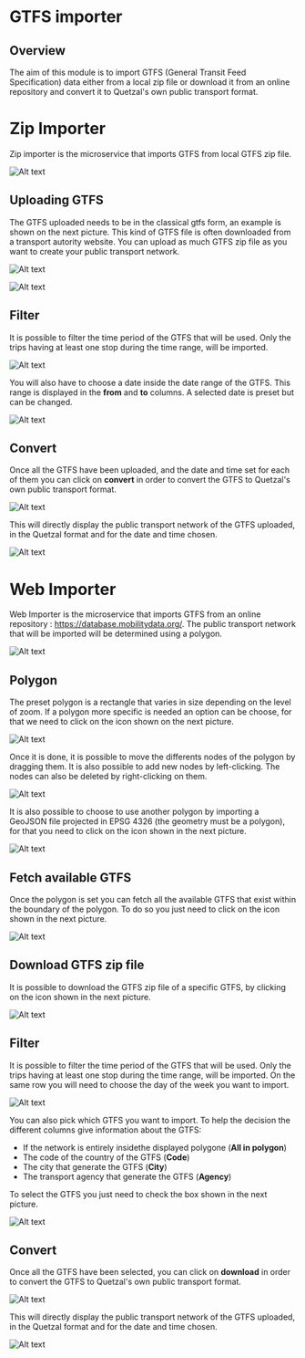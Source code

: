 
# GTFS importer

## Overview

The aim of this module is to import GTFS (General Transit Feed Specification) data either from a local zip file or download it from an online repository and convert it to Quetzal's own public transport format.

# Zip Importer

Zip importer is the microservice that imports GTFS from local GTFS zip file.

![Alt text](/microservice/import_gtfs.png)

## Uploading GTFS

The GTFS uploaded needs to be in the classical gtfs form, an example is shown on the next picture. This kind of GTFS file is often downloaded from a transport autority website. You can upload as much GTFS zip file as you want to create your public transport network. 

![Alt text](/microservice/exemple_gtfs.png)

![Alt text](/microservice/upload_gtfs.png)

## Filter

It is possible to filter the time period of the GTFS that will be used. Only the trips having at least one stop during the time range, will be imported. 

![Alt text](/microservice/time_gtfs.png)

You will also have to choose a date inside the date range of the GTFS. This range is displayed in the **from** and **to** columns. A selected date is preset but can be changed.

![Alt text](/microservice/info_gtfs.png)

## Convert 

Once all the GTFS have been uploaded, and the date and time set for each of them you can click on **convert** in order to convert the GTFS to Quetzal's own public transport format.

![Alt text](/microservice/convert_gtfs_zip.png)

This will directly display the public transport network of the GTFS uploaded, in the Quetzal format and for the date and time chosen.

![Alt text](/microservice/gtfs_import_zip.png)

# Web Importer

Web Importer is the microservice that imports GTFS from an online repository : https://database.mobilitydata.org/. The public transport network that will be imported will be determined using a polygon.

![Alt text](/microservice/web_importer_overview.png)

## Polygon 

The preset polygon is a rectangle that varies in size depending on the level of zoom.
If a polygon more specific is needed an option can be choose, for that we need to click on the icon shown on the next picture.

![Alt text](/microservice/importer_polygon_icon.png)

Once it is done, it is possible to move the differents nodes of the polygon by dragging them. It is also possible to add new nodes by left-clicking. The nodes can also be deleted by right-clicking on them.

![Alt text](/microservice/node_polygon_gtfs.png)

It is also possible to choose to use another polygon by importing a GeoJSON file projected in EPSG 4326 (the geometry must be a polygon), for that you need to click on the icon shown in the next picture.

![Alt text](/microservice/importer_polygon_imp.png)

## Fetch available GTFS 

Once the polygon is set you can fetch all the available GTFS that exist within the boundary of the polygon. To do so you just need to click on the icon shown in the next picture.

![Alt text](/microservice/fetch_available_gtfs.png)

## Download GTFS zip file

It is possible to download the GTFS zip file of a specific GTFS, by clicking on the icon shown in the next picture.

![Alt text](/microservice/download_zip-gtfs.png)

## Filter 

It is possible to filter the time period of the GTFS that will be used. Only the trips having at least one stop during the time range, will be imported. On the same row you will need to choose the day of the week you want to import.

![Alt text](/microservice/data_time_gtfs_importer.png)

You can also pick which GTFS you want to import. To help the decision the different columns give information about the GTFS:
- If the network is entirely insidethe displayed polygone (**All in polygon**)
- The code of the country of the GTFS (**Code**)
- The city that generate the GTFS (**City**)
- The transport agency that generate the GTFS (**Agency**)

To select the GTFS you just need to check the box shown in the next picture.

![Alt text](/microservice/select_gtfs.png)

## Convert

Once all the GTFS have been selected, you can click on **download** in order to convert the GTFS to Quetzal's own public transport format.

![Alt text](/microservice/download_gtfs.png)

This will directly display the public transport network of the GTFS uploaded, in the Quetzal format and for the date and time chosen.

![Alt text](/microservice/gtfs_display_web.png)